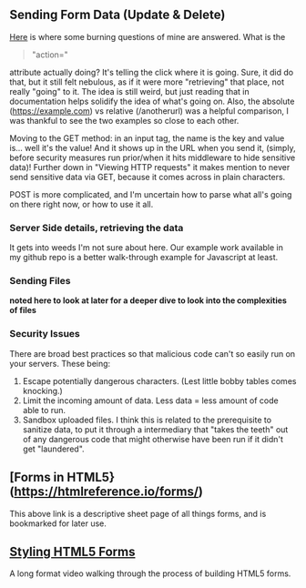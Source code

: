 ## Sending Form Data (Update & Delete)

[Here](https://developer.mozilla.org/en-US/docs/Learn/Forms/Sending_and_retrieving_form_data) is where some burning questions of mine are answered. What is the

> "action="

attribute actually doing? It's telling the click where it is going. Sure, it did do that, but it still felt nebulous, as if it were more "retrieving" that place, not really "going" to it. The idea is still weird, but just reading that in documentation helps solidify the idea of what's going on. Also, the absolute (https://example.com) vs relative (/anotherurl) was a helpful comparison, I was thankful to see the two examples so close to each other.

Moving to the GET method: in an input tag, the name is the key and value is... well it's the value! And it shows up in the URL when you send it, (simply, before security measures run prior/when it hits middleware to hide sensitive data)! Further down in "Viewing HTTP requests" it makes mention to never send sensitive data via GET, because it comes across in plain characters.

POST is more complicated, and I'm uncertain how to parse what all's going on there right now, or how to use it all.

### Server Side details, retrieving the data
It gets into weeds I'm not sure about here. Our example work available in my github repo is a better walk-through example for Javascript at least.

### Sending Files
__noted here to look at later for a deeper dive to look into the complexities of files__

### Security Issues

There are broad best practices so that malicious code can't so easily run on your servers. These being:

1. Escape potentially dangerous characters. (Lest little bobby tables comes knocking.)
2. Limit the incoming amount of data. Less data = less amount of code able to run.
3. Sandbox uploaded files. I think this is related to the prerequisite to sanitize data, to put it through a intermediary that "takes the teeth" out of any dangerous code that might otherwise have been run if it didn't get "laundered".

## [Forms in HTML5}(https://htmlreference.io/forms/)
This above link is a descriptive sheet page of all things forms, and is bookmarked for later use.

## [Styling HTML5 Forms](https://www.youtube.com/playlist?list=PL4cUxeGkcC9g5_p_BVUGWykHfqx6bb7qK)
A long format video walking through the process of building HTML5 forms.
